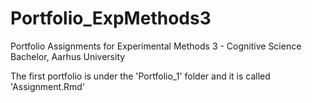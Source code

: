 # Portfolio_ExpMethods3
Portfolio Assignments for Experimental Methods 3 - Cognitive Science Bachelor, Aarhus University

The first portfolio is under the 'Portfolio_1' folder and it is called 'Assignment.Rmd'
